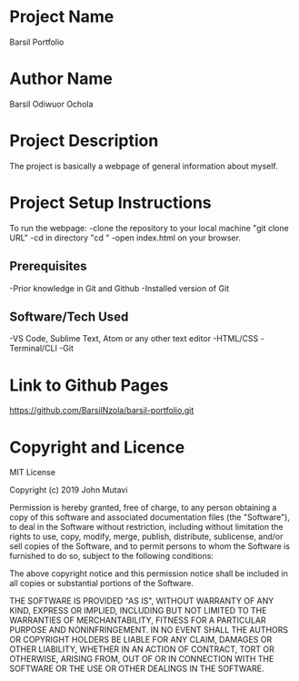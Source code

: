 # Project Name
Barsil Portfolio

# Author Name
Barsil Odiwuor Ochola

# Project Description
The project is basically a webpage of general information about myself.

# Project Setup Instructions
To run the webpage:
-clone the repository to your local machine "git clone URL"
-cd in directory "cd "
-open index.html on your browser.

## Prerequisites
-Prior knowledge in Git and Github
-Installed version of Git

## Software/Tech Used
-VS Code, Sublime Text, Atom or any other text editor
-HTML/CSS
-Terminal/CLI
-Git

# Link to Github Pages
https://github.com/BarsilNzola/barsil-portfolio.git

# Copyright and Licence
MIT License

Copyright (c) 2019 John Mutavi

Permission is hereby granted, free of charge, to any person obtaining a copy
of this software and associated documentation files (the "Software"), to deal
in the Software without restriction, including without limitation the rights
to use, copy, modify, merge, publish, distribute, sublicense, and/or sell
copies of the Software, and to permit persons to whom the Software is
furnished to do so, subject to the following conditions:

The above copyright notice and this permission notice shall be included in all
copies or substantial portions of the Software.

THE SOFTWARE IS PROVIDED "AS IS", WITHOUT WARRANTY OF ANY KIND, EXPRESS OR
IMPLIED, INCLUDING BUT NOT LIMITED TO THE WARRANTIES OF MERCHANTABILITY,
FITNESS FOR A PARTICULAR PURPOSE AND NONINFRINGEMENT. IN NO EVENT SHALL THE
AUTHORS OR COPYRIGHT HOLDERS BE LIABLE FOR ANY CLAIM, DAMAGES OR OTHER
LIABILITY, WHETHER IN AN ACTION OF CONTRACT, TORT OR OTHERWISE, ARISING FROM,
OUT OF OR IN CONNECTION WITH THE SOFTWARE OR THE USE OR OTHER DEALINGS IN THE
SOFTWARE.
